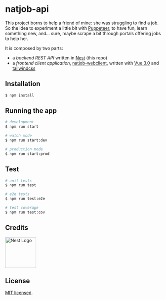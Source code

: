 # natjob-api

This project borns to help a friend of mine: she was struggling to find a job. So the idea to experiment a little bit with [Puppeteer](https://pptr.dev/), to have fun, learn something new, and... sure, maybe scrape a bit through portals offering jobs to help her.

It is composed by two parts:
- a _backend REST API_ written in [Nest](https://github.com/nestjs/nest) (this repo)
- a _frontend client application_, [natjob-webclient](https://github.com/arcadeJHS/natjob-webclient), written with [Vue 3.0](https://v3.vuejs.org/) and [tailwindcss](https://tailwindcss.com/)

## Installation

```bash
$ npm install
```

## Running the app

```bash
# development
$ npm run start

# watch mode
$ npm run start:dev

# production mode
$ npm run start:prod
```

## Test

```bash
# unit tests
$ npm run test

# e2e tests
$ npm run test:e2e

# test coverage
$ npm run test:cov
```

## Credits
<p align="left">
  <a href="http://nestjs.com/" target="blank"><img src="https://nestjs.com/img/logo_text.svg" width="100" alt="Nest Logo" /></a>
</p>

## License

  [MIT licensed](LICENSE).
